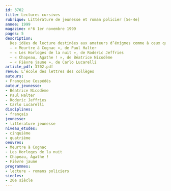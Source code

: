 ```yaml
---
id: 3702
title: Lectures cursives 
rubrique: Littérature de jeunesse et roman policier [5e-4e]
annee: 1999
magazine: n°6 1er novembre 1999
pages: 5
description: 
  Des idées de lecture destinées aux amateurs d’énigmes comme à ceux qui disent ne pas aimer le genre du roman policier. Ces derniers verront que l’on n’y trouve pas forcément des cadavres, que certaines intrigues soulèvent d’intéressants problèmes de société et que d’autres sont très proches de leur réalité quotidienne. Un roman policier n’est pas toujours qu’un « casse-tête » – ce sont aussi des rebondissements qui génèrent des situations ou des dialogues où l’humour a souvent sa place.
  – « Meurtre à Cognac », de Paul Halter
  – « Les Horloges de la nuit », de Roderic Jeffries
  – « Chapeau, Agathe ! », de Béatrice Nicodème
  – « Fièvre jaune », de Carlo Lucarelli
article_pdf: 3702.pdf
revue: L’école des lettres des collèges
auteurs:
- Françoise Cespédès
auteur_jeunesse:
- Béatrice Nicodème
- Paul Halter
- Roderic Jeffries
- Carlo Lucarelli
disciplines:
- français
jeunesse:
- littérature jeunesse
niveau_etudes:
- cinquième
- quatrième
oeuvres:
- Meurtre à Cognac
- Les Horloges de la nuit
- Chapeau, Agathe !
- Fièvre jaune
programmes:
- lecture - romans policiers
siecles:
- 20e siècle
---
```

